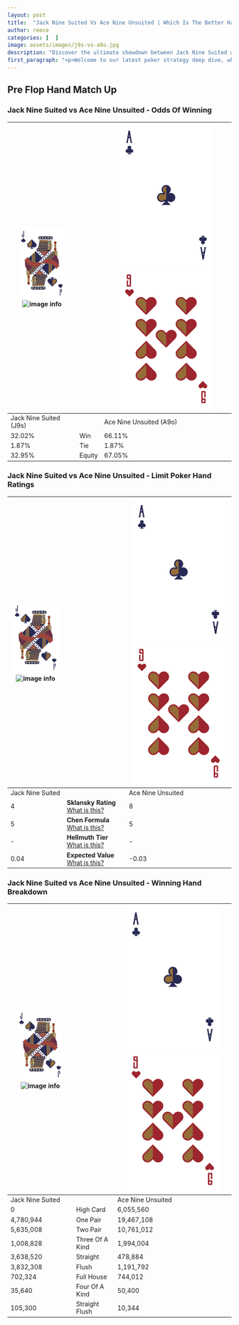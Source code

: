 ```yaml
---
layout: post
title:  "Jack Nine Suited Vs Ace Nine Unsuited | Which Is The Better Hand In Poker? A Complete Guide"
author: reece
categories: [  ]
image: assets/images/j9s-vs-a9o.jpg
description: "Discover the ultimate showdown between Jack Nine Suited and Ace Nine Unsuited in poker! Uncover the odds, strategies, and scenarios where one hand triumphs over the other. Get ready to up your poker game with this thrilling analysis."
first_paragraph: "<p>Welcome to our latest poker strategy deep dive, where we're pitting two distinct hands against each other in a high-stakes showdown: Jack Nine Suited vs Ace Nine Unsuited.</p><p>In the dynamic world of poker, every decision counts, and knowing which hand holds the upper hand is key to your success at the table.</p><p>In this article, we'll dissect these two hands, explore the scenarios where one dominates the other, and equip you with the knowledge to make strategic choices that can tip the odds in your favor.</p><p>Get ready to unravel the intriguing dynamics of these poker hands and elevate your game to new heights.</p>"
---
```




[comment]: # (sp0)

## Pre Flop Hand Match Up

<div class="table hand-ratings" markdown="1"> 



### Jack Nine Suited vs Ace Nine Unsuited - Odds Of Winning


    
| ![image info](assets/images/hand1/J.png) ![image info](assets/images/hand1/9s.png) |  | ![image info](assets/images/hand2/A.png) ![image info](assets/images/hand2/9o.png) |
| -------- | -------- | -------- |
| Jack Nine Suited (J9s) |  | Ace Nine Unsuited (A9o) |
| 32.02% | Win | 66.11% |
| 1.87% | Tie | 1.87% |
| 32.95% | Equity | 67.05% |




[comment]: # (sp1)



### Jack Nine Suited vs Ace Nine Unsuited - Limit Poker Hand Ratings


    
| ![image info](assets/images/hand1/J.png) ![image info](assets/images/hand1/9s.png) |  | ![image info](assets/images/hand2/A.png) ![image info](assets/images/hand2/9o.png) |
| -------- | -------- | -------- |
| Jack Nine Suited |  | Ace Nine Unsuited |
| 4 | **Sklansky Rating** [What is this?](/sklansky-rating-explained) | 8 |
| 5 | **Chen Formula** [What is this?](/chen-formula-explained) | 5 |
| - | **Hellmuth Tier** [What is this?](/Hellmuth-tier-explained) | - |
| 0.04 | **Expected Value** [What is this?](/expected-value-explained) | -0.03 |




[comment]: # (sp2)



### Jack Nine Suited vs Ace Nine Unsuited - Winning Hand Breakdown


    
| ![image info](assets/images/hand1/J.png) ![image info](assets/images/hand1/9s.png) |  | ![image info](assets/images/hand2/A.png) ![image info](assets/images/hand2/9o.png) |
| -------- | -------- | -------- |
| Jack Nine Suited |  | Ace Nine Unsuited |
| 0 | High Card | 6,055,560 |
| 4,780,944 | One Pair | 19,467,108 |
| 5,635,008 | Two Pair | 10,761,012 |
| 1,008,828 | Three Of A Kind | 1,994,004 |
| 3,638,520 | Straight | 478,884 |
| 3,832,308 | Flush | 1,191,792 |
| 702,324 | Full House | 744,012 |
| 35,640 | Four Of A Kind | 50,400 |
| 105,300 | Straight Flush | 10,344 |




[comment]: # (sp3)



</div>

[comment]: # (sp4)



[comment]: # (sp5)

